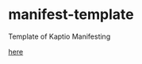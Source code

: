 # manifest-template
Template of Kaptio Manifesting

[here](https://githubsfdeploy.herokuapp.com/app/githubdeploy/maximfesenko/manifest-template)